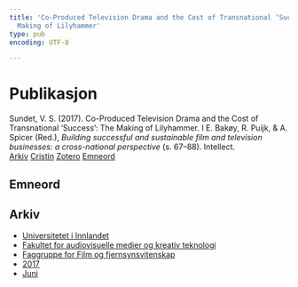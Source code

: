 ```yaml
---
title: 'Co-Produced Television Drama and the Cost of Transnational ‘Success’: The
  Making of Lilyhammer'
type: pub
encoding: UTF-8

---
```

<h1>Publikasjon</h1>
<article id="csl-bib-container-7IYA85FW" class="csl-bib-container">
  <div class="csl-bib-body"> <div class="csl-entry">Sundet, V. S. (2017). Co-Produced Television Drama and the Cost of Transnational ‘Success’: The Making of Lilyhammer. I E. Bakøy, R. Puijk, &#38; A. Spicer (Red.), <i>Building successful and sustainable film and television businesses: a cross-national perspective</i> (s. 67–88). Intellect.</div> </div>
  <div class="csl-bib-buttons">
    <a href="#taxonomy-article-7IYA85FW" alt="archive" class="csl-bib-button">Arkiv</a>
    <a href="https://app.cristin.no/results/show.jsf?id=1478985" alt="Cristin" class="csl-bib-button">Cristin</a>
    <a href="http://zotero.org/groups/5881554/items/7IYA85FW" alt="Zotero" class="csl-bib-button">Zotero</a>
    <a href="#keywords-article-7IYA85FW" alt="keywords" class="csl-bib-button">Emneord</a>
  </div>
  <div id="csl-bib-meta-container-7IYA85FW"></div>
</article>
<div id="csl-bib-meta-7IYA85FW" class="csl-bib-meta">
  <article id="keywords-article-7IYA85FW" class="keywords-article">
    <h1>Emneord</h1>
    
  </article>
  <article id="taxonomy-article-7IYA85FW" class="taxonomy-article">
    <h1>Arkiv</h1>
    <ul>
      <li><a href="{{< params subfolder >}}nn/archive/?key=3DCRN523">Universitetet i Innlandet</a></li>
      <li><a href="{{< params subfolder >}}nn/archive/?key=8XUDF4FD">Fakultet for audiovisuelle medier og kreativ teknologi</a></li>
      <li><a href="{{< params subfolder >}}nn/archive/?key=GP9PM6PG">Faggruppe for Film og fjernsynsvitenskap</a></li>
      <li><a href="{{< params subfolder >}}nn/archive/?key=FUSJD299">2017</a></li>
      <li><a href="{{< params subfolder >}}nn/archive/?key=G34NANYM">Juni</a></li>
    </ul>
  </article>
</div>
